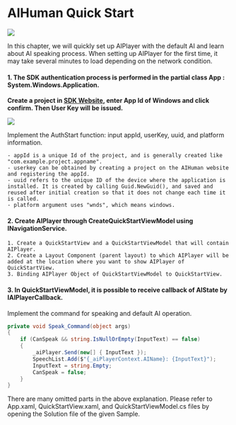 # AIHuman Quick Start

<img src="../img/QuickStart_Main.png" style="zoom:100%;" />

In this chapter, we will quickly set up AIPlayer with the default AI and learn about AI speaking process. When setting up AIPlayer for the first time, it may take several minutes to load depending on the network condition.

#### 1. The SDK authentication process is performed in the partial class App : System.Windows.Application.

**Create a project in [SDK Website](https://aitalk.deepbrainai.io), enter App Id of Windows and click confirm. Then User Key will be issued.**

<img src="../img/SDK_WebPage_UserKey.png" style="zoom:100%;" />

Implement the AuthStart function: input appId, userKey, uuid, and platform information.

	- appId is a unique Id of the project, and is generally created like "com.example.project.appname".
	- userkey can be obtained by creating a project on the AIHuman website and registering the appId.
	- uuid refers to the unique ID of the device where the application is installed. It is created by calling Guid.NewGuid(), and saved and reused after initial creation so that it does not change each time it is called.
	- platform argument uses "wnds", which means windows.

#### 2. Create AIPlayer through CreateQuickStartViewModel using INavigationService.

 	1. Create a QuickStartView and a QuickStartViewModel that will contain AIPlayer.
 	2. Create a Layout Component (parent layout) to which AIPlayer will be added at the location where you want to show AIPlayer of QuickStartView.
 	3. Binding AIPlayer Object of QuickStartViewModel to QuickStartView.

#### 3. In QuickStartViewModel, it is possible to receive callback of AIState by IAIPlayerCallback.

Implement the command for speaking and default AI operation.

```C#
private void Speak_Command(object args)
{
    if (CanSpeak && string.IsNullOrEmpty(InputText) == false)
    {
        _aiPlayer.Send(new[] { InputText });
        SpeechList.Add($"{_aiPlayerContext.AIName}: {InputText}");
        InputText = string.Empty;
        CanSpeak = false;
    }
}
```

There are many omitted parts in the above explanation. Please refer to App.xaml, QuickStartView.xaml, and QuickStartViewModel.cs files by opening the Solution file of the given Sample. 